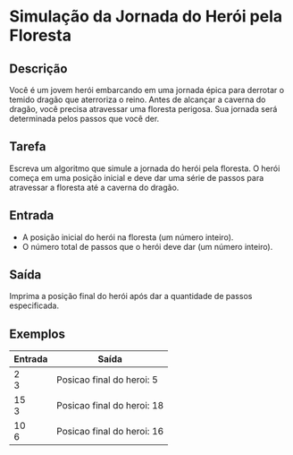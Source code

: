 # Simulação da Jornada do Herói pela Floresta

## Descrição

Você é um jovem herói embarcando em uma jornada épica para derrotar o temido dragão que aterroriza o reino. Antes de alcançar a caverna do dragão, você precisa atravessar uma floresta perigosa. Sua jornada será determinada pelos passos que você der.

## Tarefa

Escreva um algoritmo que simule a jornada do herói pela floresta. O herói começa em uma posição inicial e deve dar uma série de passos para atravessar a floresta até a caverna do dragão.

## Entrada

- A posição inicial do herói na floresta (um número inteiro).
- O número total de passos que o herói deve dar (um número inteiro).

## Saída

Imprima a posição final do herói após dar a quantidade de passos especificada.

## Exemplos

Entrada | Saída
--- | ---
2 <br> 3 | Posicao final do heroi: 5
15 <br> 3 | Posicao final do heroi: 18
10 <br> 6 | Posicao final do heroi: 16
